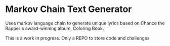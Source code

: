 # Markov Chain Text Generator

Uses markov language chain to generate unique lyrics based on Chance the Rapper's
award-winning album, Coloring Book.

This is a work in progress. Only a REPO to store code and challenges 
